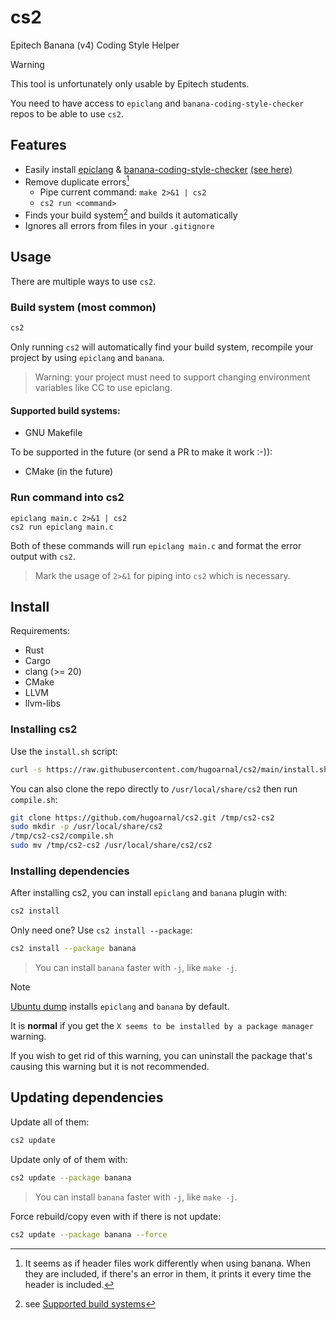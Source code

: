 # cs2

Epitech Banana (v4) Coding Style Helper

> [!WARNING]
> This tool is unfortunately only usable by Epitech students.
>
> You need to have access to `epiclang` and `banana-coding-style-checker` repos to be able to use `cs2`.

## Features

- Easily install [epiclang](https://github.com/Epitech/epiclang) & [banana-coding-style-checker](https://github.com/Epitech/banana-coding-style-checker) [(see here)](#installing-dependencies)
- Remove duplicate errors[^1]
  - Pipe current command: `make 2>&1 | cs2`
  - `cs2 run <command>`
- Finds your build system[^2] and builds it automatically
- Ignores all errors from files in your `.gitignore`

[^1]: It seems as if header files work differently when using banana. When they are included, if there's an error in them, it prints it every time the header is included.

[^2]: see [Supported build systems](#supported-build-systems)

## Usage

There are multiple ways to use `cs2`.

### Build system (most common)

```sh
cs2
```

Only running `cs2` will automatically find your build system, recompile your project by using `epiclang` and `banana`.

> Warning: your project must need to support changing environment variables like CC to use epiclang.

#### Supported build systems:
- GNU Makefile

To be supported in the future (or send a PR to make it work :-)):
- CMake (in the future)

### Run command into cs2

```
epiclang main.c 2>&1 | cs2
cs2 run epiclang main.c
```

Both of these commands will run `epiclang main.c` and format the error output with `cs2`.

> Mark the usage of `2>&1` for piping into `cs2` which is necessary.

## Install

Requirements:
- Rust
- Cargo
- clang (>= 20)
- CMake
- LLVM
- llvm-libs

### Installing cs2

Use the `install.sh` script:

```sh
curl -s https://raw.githubusercontent.com/hugoarnal/cs2/main/install.sh | sh
```

You can also clone the repo directly to `/usr/local/share/cs2` then run `compile.sh`:
```sh
git clone https://github.com/hugoarnal/cs2.git /tmp/cs2-cs2
sudo mkdir -p /usr/local/share/cs2
/tmp/cs2-cs2/compile.sh
sudo mv /tmp/cs2-cs2 /usr/local/share/cs2/cs2
```

### Installing dependencies

After installing cs2, you can install `epiclang` and `banana` plugin with:

```sh
cs2 install
```

Only need one? Use `cs2 install --package`:
```sh
cs2 install --package banana
```

> You can install `banana` faster with `-j`, like `make -j`.

> [!NOTE]
> [Ubuntu dump](https://github.com/Epitech/dump) installs `epiclang` and `banana` by default.
>
> It is **normal** if you get the `X seems to be installed by a package manager` warning.
>
> If you wish to get rid of this warning, you can uninstall the package that's causing this warning but it is not recommended.

## Updating dependencies

Update all of them:
```sh
cs2 update
```

Update only of of them with:
```sh
cs2 update --package banana
```

> You can install `banana` faster with `-j`, like `make -j`.

Force rebuild/copy even with if there is not update:
```sh
cs2 update --package banana --force
```
